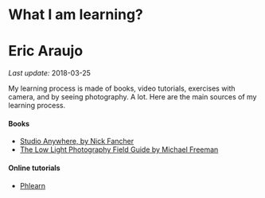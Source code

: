 # What I am learning?
# Eric Araujo
*Last update:* 2018-03-25

My learning process is made of books, video tutorials, exercises with camera, and by seeing photography. A lot. Here are the main sources of my learning process.

#### Books

* [Studio Anywhere, by Nick Fancher](https://www.amazon.co.uk/Studio-Anywhere-Photographers-Unconventional-Locations/dp/0134084179/ref=sr_1_1?ie=UTF8&qid=1521996259&sr=8-1&keywords=studio+anywhere)
* [The Low Light Photography Field Guide by Michael Freeman](https://www.amazon.co.uk/Low-Light-Photography-Field-Guide/dp/0240820800)

#### Online tutorials

* [Phlearn](https://phlearn.com)